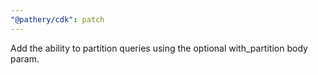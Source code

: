 ```yaml
---
"@pathery/cdk": patch
---
```


Add the ability to partition queries using the optional with_partition body param.
